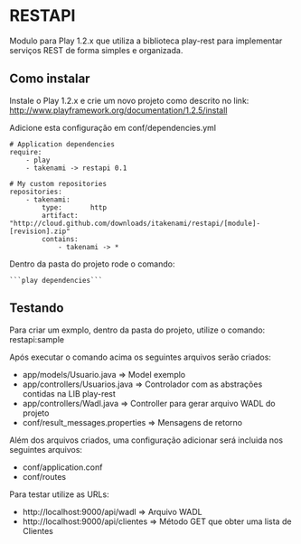 # RESTAPI

Modulo para Play 1.2.x que utiliza a biblioteca play-rest para implementar serviços REST de forma simples e organizada.

## Como instalar

Instale o Play 1.2.x e crie um novo projeto como descrito no link: http://www.playframework.org/documentation/1.2.5/install

Adicione esta configuração em conf/dependencies.yml

    # Application dependencies
    require:
        - play
        - takenami -> restapi 0.1

    # My custom repositories
    repositories:
        - takenami:
            type:       http
            artifact:   "http://cloud.github.com/downloads/itakenami/restapi/[module]-[revision].zip"
            contains:
                - takenami -> *

Dentro da pasta do projeto rode o comando:

	```play dependencies```
	
## Testando

Para criar um exmplo, dentro da pasta do projeto, utilize o comando:
	restapi:sample
	
Após executar o comando acima os seguintes arquivos serão criados:
* app/models/Usuario.java => Model exemplo
* app/controllers/Usuarios.java => Controlador com as abstrações contidas na LIB play-rest
* app/controllers/Wadl.java => Controller para gerar arquivo WADL do projeto
* conf/result_messages.properties => Mensagens de retorno

Além dos arquivos criados, uma configuração adicionar será incluida nos seguintes arquivos:
* conf/application.conf
* conf/routes

Para testar utilize as URLs:
* http://localhost:9000/api/wadl => Arquivo WADL
* http://localhost:9000/api/clientes => Método GET que obter uma lista de Clientes